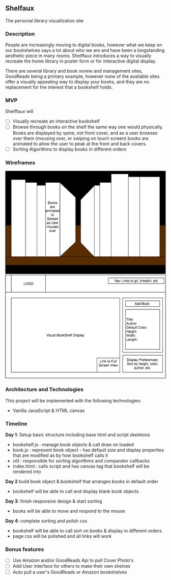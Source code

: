 ## Shelfaux
The personal library visualization site

### Description
People are increasingly moving to digital books, however what we keep on our bookshelves says a lot about who we are and have been a longstanding aesthetic piece in many rooms. Shelffaux introduces a way to visually recreate the home library in poster form or for interactive digital display.

There are several library and book review and management sites, GoodReads being a primary example, however none of the available sites offer a visually appealing way to display your books, and they are no replacement for the interest that a bookshelf holds.

### MVP  

Shelffaux will

- [ ] Visually recreate an interactive bookshelf
- [ ] Browse through books on the shelf the same way one would physically.
 Books are displayed by spine, not front cover, and as a user browses over
  them (mousing over, or swiping on touch screen) books are animated to allow
   the user to peak at the front and back covers.
- [ ] Sorting Algorithms to display books in different orders

### Wireframes

![wireframes](Shelffaux_animation.png)
![wireframes](shlefaux.png)

### Architecture and Technologies

This project will be implemented with the following technologies:

- Vanilla JavaScript & HTML canvas

### Timeline

**Day 1**: Setup basic structure including base html and script skeletons
  - bookshelf.js : manage book objects & call draw on loaded
  - book.js : represent book object - has default size and display properties that are modified as by how bookshelf calls it
  - util : responsible for sorting algorithms and comparator callbacks
  - index.html : calls script and has canvas tag that bookshelf will be rendered into

**Day 2** build book object & bookshelf that arranges books in default order
  - bookshelf will be able to call and display blank book objects

**Day 3**: finish responsive design & start sorting
  - books will be able to move and respond to the mouse

**Day 4**: complete sorting and polish css
  - bookshelf will be able to call sort on books & display in different orders
  - page css will be polished and all links will work


### Bonus features

- [ ] Use Amazon and/or GoodReads Api to pull Cover Photo's
- [ ] Add User interface for others to make their own shelves
- [ ] Auto pull a user's GoodReads or Amazon bookshelves
